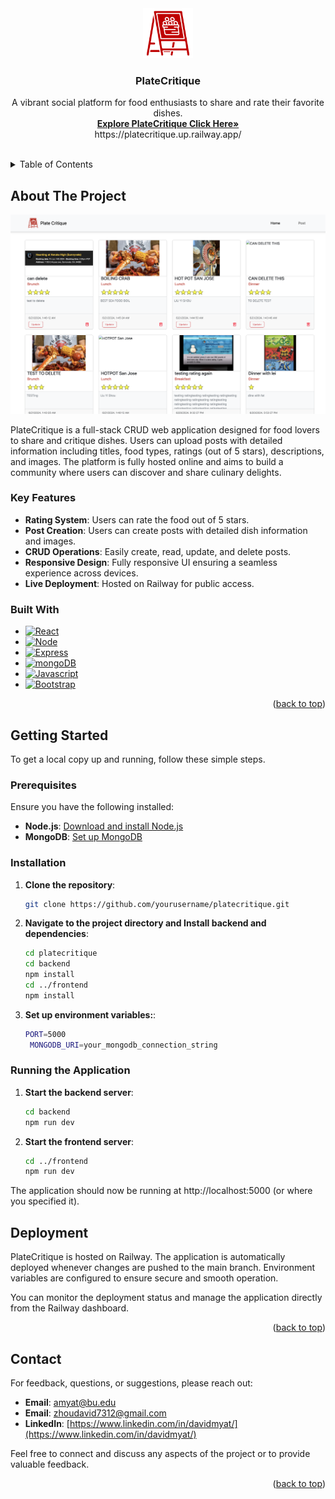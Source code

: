 <div align="center">
<div align="center">
  <a href="https://github.com/yourusername/platecritique">
    <img src="frontend/src/assets/logo.png" alt="Logo" width="80" height="80">
  </a>
  <h3 align="center">PlateCritique</h3>
  <p align="center">
    A vibrant social platform for food enthusiasts to share and rate their favorite dishes.
    <br />
    <a href="https://platecritique.up.railway.app/"><strong>Explore PlateCritique Click Here»</strong></a>
    <br>
    <a hred="https://platecritique.up.railway.app/">https://platecritique.up.railway.app/</a>
    <br />
  </p>
</div>
<br />
  
</div>

<!-- TABLE OF CONTENTS -->
<details>
  <summary>Table of Contents</summary>
  <ol>
    <li><a href="#about-the-project">About The Project</a></li>
    <li>
      <a href="#built-with">Built With</a>
    </li>
    <li>
      <a href="#getting-started">Getting Started</a>
      <ul>
        <li><a href="#prerequisites">Prerequisites</a></li>
        <li><a href="#installation">Installation</a></li>
      </ul>
    </li>
    <li><a href="#usage">Usage</a></li>
    <li><a href="#deployment">Deployment</a></li>
    <li><a href="#contact">Contact</a></li>
  </ol>
</details>

<!-- ABOUT THE PROJECT -->

## About The Project

[![Product Name Screen Shot][product-screenshot]](https://example.com)

[product-screenshot]: frontend/src/assets/test_screenshot.png

PlateCritique is a full-stack CRUD web application designed for food lovers to share and critique dishes. Users can upload posts with detailed information including titles, food types, ratings (out of 5 stars), descriptions, and images. The platform is fully hosted online and aims to build a community where users can discover and share culinary delights.

### Key Features

- **Rating System**: Users can rate the food out of 5 stars.
- **Post Creation**: Users can create posts with detailed dish information and images.
- **CRUD Operations**: Easily create, read, update, and delete posts.
- **Responsive Design**: Fully responsive UI ensuring a seamless experience across devices.
- **Live Deployment**: Hosted on Railway for public access.

### Built With

- [![React][React.js]][React-url]
- [![Node][Node.js]][Node-url]
- [![Express][Express.js]][express-url]
- [![mongoDB][mongoDB]][mongodb-url]
- [![Javascript][Javascript]][Javascript-url]
- [![Bootstrap][Bootstrap.com]][Bootstrap-url]

<p align="right">(<a href="#readme-top">back to top</a>)</p>

## Getting Started

To get a local copy up and running, follow these simple steps.

### Prerequisites

Ensure you have the following installed:

- **Node.js**: [Download and install Node.js](https://nodejs.org/)
- **MongoDB**: [Set up MongoDB](https://www.mongodb.com/)

### Installation

1. **Clone the repository**:

   ```bash
   git clone https://github.com/yourusername/platecritique.git

   ```

2. **Navigate to the project directory and Install backend and dependencies**:

   ```bash
   cd platecritique
   cd backend
   npm install
   cd ../frontend
   npm install

   ```

3. **Set up environment variables:**:
   ```bash
   PORT=5000
    MONGODB_URI=your_mongodb_connection_string
   ```

### Running the Application

1. **Start the backend server**:

   ```bash
   cd backend
   npm run dev
   ```

2. **Start the frontend server**:

   ```bash
   cd ../frontend
   npm run dev
   ```

The application should now be running at http://localhost:5000 (or where you specified it).

## Deployment

PlateCritique is hosted on Railway. The application is automatically deployed whenever changes are pushed to the main branch. Environment variables are configured to ensure secure and smooth operation.

You can monitor the deployment status and manage the application directly from the Railway dashboard.

<p align="right">(<a href="#readme-top">back to top</a>)</p>

## Contact

For feedback, questions, or suggestions, please reach out:

- **Email**: [amyat@bu.edu](mailto:amyat@bu.edu)
- **Email**: [zhoudavid7312@gmail.com](mailto:zhoudavid7312@gmail.com)
- **LinkedIn**: [https://www.linkedin.com/in/davidmyat/](https://www.linkedin.com/in/davidmyat/)

Feel free to connect and discuss any aspects of the project or to provide valuable feedback.

<p align="right">(<a href="#readme-top">back to top</a>)</p>

[contributors-shield]: https://img.shields.io/github/contributors/othneildrew/Best-README-Template.svg?style=for-the-badge
[contributors-url]: https://github.com/othneildrew/Best-README-Template/graphs/contributors
[forks-shield]: https://img.shields.io/github/forks/othneildrew/Best-README-Template.svg?style=for-the-badge
[forks-url]: https://github.com/othneildrew/Best-README-Template/network/members
[stars-shield]: https://img.shields.io/github/stars/othneildrew/Best-README-Template.svg?style=for-the-badge
[stars-url]: https://github.com/othneildrew/Best-README-Template/stargazers
[issues-shield]: https://img.shields.io/github/issues/othneildrew/Best-README-Template.svg?style=for-the-badge
[issues-url]: https://github.com/othneildrew/Best-README-Template/issues
[license-shield]: https://img.shields.io/github/license/othneildrew/Best-README-Template.svg?style=for-the-badge
[license-url]: https://github.com/othneildrew/Best-README-Template/blob/master/LICENSE.txt
[linkedin-shield]: https://img.shields.io/badge/-LinkedIn-black.svg?style=for-the-badge&logo=linkedin&colorB=555
[linkedin-url]: https://linkedin.com/in/othneildrew
[product-screenshot]: images/screenshot.png
[Node.js]: https://img.shields.io/badge/Node.js-43853D?style=for-the-badge&logo=node.js&logoColor=white
[Node-url]: https://nodejs.org/en
[React.js]: https://img.shields.io/badge/React-20232A?style=for-the-badge&logo=react&logoColor=61DAFB
[React-url]: https://reactjs.org/
[Javascript]: https://img.shields.io/badge/JavaScript-323330?style=for-the-badge&logo=javascript&logoColor=F7DF1E
[Javascript-url]: https://developer.mozilla.org/en-US/docs/Web/JavaScript
[Angular.io]: https://img.shields.io/badge/Angular-DD0031?style=for-the-badge&logo=angular&logoColor=white
[Angular-url]: https://angular.io/
[Express.js]: https://img.shields.io/badge/Express.js-404D59?style=for-the-badge
[Express-url]: https://svelte.dev/
[mongoDB]: https://img.shields.io/badge/MongoDB-4EA94B?style=for-the-badge&logo=mongodb&logoColor=white
[mongodb-url]: https://www.mongodb.com/
[Bootstrap.com]: https://img.shields.io/badge/Bootstrap-563D7C?style=for-the-badge&logo=bootstrap&logoColor=white
[Bootstrap-url]: https://getbootstrap.com
